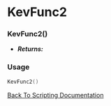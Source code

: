 # KevFunc2

### KevFunc2()
- ***Returns:*** 

### Usage

```Lua
KevFunc2()
```


[Back To Scripting Documentation](../README.md)
